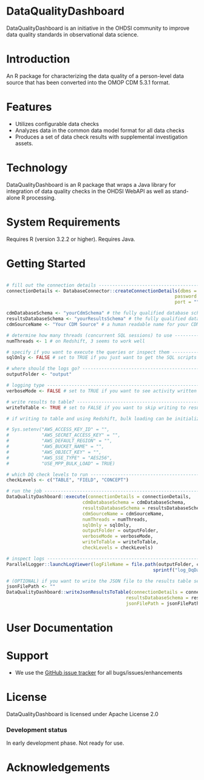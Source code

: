 DataQualityDashboard
=================

DataQualityDashboard is an initiative in the OHDSI community to improve data quality standards in observational data science.

Introduction
============
An R package for characterizing the data quality of a person-level data source that has been converted into the OMOP CDM 5.3.1 format.

Features
========
- Utilizes configurable data checks
- Analyzes data in the common data model format for all data checks
- Produces a set of data check results with supplemental investigation assets.


Technology
==========
DataQualityDashboard is an R package that wraps a Java library for integration of data quality checks in the OHDSI WebAPI as well as stand-alone R processing.

System Requirements
===================
Requires R (version 3.2.2 or higher).  Requires Java.

Getting Started
===============
  ```r

# fill out the connection details -----------------------------------------------------------------------
connectionDetails <- DatabaseConnector::createConnectionDetails(dbms = "", user = "", 
                                                                password = "", server = "", 
                                                                port = "", extraSettings = "")

cdmDatabaseSchema <- "yourCdmSchema" # the fully qualified database schema name of the CDM
resultsDatabaseSchema <- "yourResultsSchema" # the fully qualified database schema name of the results schema (that you can write to)
cdmSourceName <- "Your CDM Source" # a human readable name for your CDM source

# determine how many threads (concurrent SQL sessions) to use ----------------------------------------
numThreads <- 1 # on Redshift, 3 seems to work well

# specify if you want to execute the queries or inspect them ------------------------------------------
sqlOnly <- FALSE # set to TRUE if you just want to get the SQL scripts and not actually run the queries

# where should the logs go? -------------------------------------------------------------------------
outputFolder <- "output"

# logging type -------------------------------------------------------------------------------------
verboseMode <- FALSE # set to TRUE if you want to see activity written to the console

# write results to table? -----------------------------------------------------------------------
writeToTable <- TRUE # set to FALSE if you want to skip writing to results table

# if writing to table and using Redshift, bulk loading can be initialized -------------------------------

# Sys.setenv("AWS_ACCESS_KEY_ID" = "",
#            "AWS_SECRET_ACCESS_KEY" = "",
#            "AWS_DEFAULT_REGION" = "",
#            "AWS_BUCKET_NAME" = "",
#            "AWS_OBJECT_KEY" = "",
#            "AWS_SSE_TYPE" = "AES256",
#            "USE_MPP_BULK_LOAD" = TRUE)

# which DQ check levels to run -------------------------------------------------------------------
checkLevels <- c("TABLE", "FIELD", "CONCEPT")

# run the job --------------------------------------------------------------------------------------
DataQualityDashboard::execute(connectionDetails = connectionDetails, 
                              cdmDatabaseSchema = cdmDatabaseSchema, 
                              resultsDatabaseSchema = resultsDatabaseSchema,
                              cdmSourceName = cdmSourceName, 
                              numThreads = numThreads,
                              sqlOnly = sqlOnly, 
                              outputFolder = outputFolder, 
                              verboseMode = verboseMode,
                              writeToTable = writeToTable,
                              checkLevels = checkLevels)

# inspect logs ----------------------------------------------------------------------------
ParallelLogger::launchLogViewer(logFileName = file.path(outputFolder, cdmSourceName, 
                                                        sprintf("log_DqDashboard_%s.txt", cdmSourceName)))

# (OPTIONAL) if you want to write the JSON file to the results table separately -----------------------------
jsonFilePath <- ""
DataQualityDashboard::writeJsonResultsToTable(connectionDetails = connectionDetails, 
                                              resultsDatabaseSchema = resultsDatabaseSchema, 
                                              jsonFilePath = jsonFilePath)

```

User Documentation
==================

Support
=======
* We use the <a href="../../issues">GitHub issue tracker</a> for all bugs/issues/enhancements
 
License
=======
DataQualityDashboard is licensed under Apache License 2.0

### Development status

In early development phase.  Not ready for use.

# Acknowledgements

